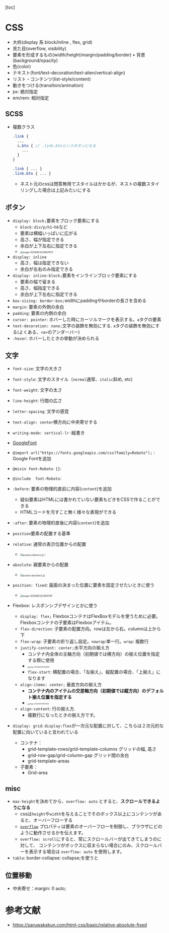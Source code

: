 [toc]

# CSS

- 大枠(display 系  block/inline , flex, grid)
-  見た目(overflow, visibility)
- 要素を形成するもの(width/height/margin/padding/border) • 背景(background/opacity)
- 色(color)
- テキスト(font/text-decoration/text-alien/vertical-align)
- リスト・コンテンツ(list-style/content)
- 動きをつける(transition/animation)
- px: 絶対指定
- em/rem: 相対指定

## SCSS

- 複数クラス

  ```scss
  .link {
    ...
    &.btn { // .link.btnというボタンになる
      ...
    }
  }
  
  .link { ... }
  .link.btn { ... }
  ```

  - ネスト元のcssは問答無用でスタイルはかかるが、ネストの複数スタイリングした場合は上記みたいにする

## ボタン

- `display: block;`要素をブロック要素にする
  - `block`: `div/p/h1~h6`など
  - 要素は横幅いっぱいに広がる
  - 高さ、幅が指定できる
  - 余白が上下左右に指定できる
  - <img src="/Users/reon.nishimura/Library/Application Support/typora-user-images/image-20200823225847973.png" alt="image-20200823225847973" style="zoom:50%;" />
- `display: inline`
  - 高さ、幅は指定できない
  - 余白が左右のみ指定できる
- `display: inline-block;`要素をインラインブロック要素にする
  - 要素の幅で留まる
  - 高さ、幅指定できる
  - 余白が上下左右に指定できる
- `box-sizing: border-box;`widthにpaddingやborderの長さを含める
- `margin`: 要素の外側の余白
- `padding`: 要素の内側の余白
- `cursor: pointer`: ホバーした時にカーソルマークを表示する。`a`タグの要素
- `text-decoration: none;`文字の装飾を無効にする. `a`タグの装飾を無効にする(よくある、`<a>`のアンダーバー)
- `:hover`: ホバーしたときの挙動が決められる

## 文字

- `font-size`: 文字の大きさ
- `font-style`: 文字のスタイル（`normal`通常、`italic`斜め, etc)
- `font-weight`: 文字の太さ
- `line-height`: 行間の広さ
- `letter-spacing`: 文字の感覚
- `text-align: center`横方向に中央寄せする
- `writing-mode: vertical-lr` :縦書き
- [GoogleFont](https://fonts.google.com/)
- `@import url("https://fonts.googleapis.com/css?family=Roboto");` : Google Fontを追加
- `@mixin font-Roboto {}`: 
- `@include  font-Roboto`: 

- `:before`: 要素の物理的直前に内容(`content`)を追加
  - 疑似要素はHTMLには書かれていない要素もどきをCSSで作ることができる
  - HTMLコードを汚すこと無く様々な表現ができる
- `:after`: 要素の物理的直後に内容(`content`)を追加
- `position`要素の配置する基準
- `relative`: 通常の表示位置からの配置
  - <img src="https://saruwakakun.com/wp-content/uploads/2017/02/bdrposition-14-min.png" alt="position:relativeとは？" style="zoom:50%;" />
- `absolute`: 親要素からの配置
  - <img src="https://saruwakakun.com/wp-content/uploads/2017/02/bdrposition-13-min.png" alt="position:absoluteとは" style="zoom:50%;" />
- `position: fixed`: 画面の決まった位置に要素を固定させたいときに使う
  - <img src="/Users/reon.nishimura/Library/Application Support/typora-user-images/image-20200823223810797.png" alt="image-20200823223810797" style="zoom:50%;" />
- Flexbox: レスポンシブデザインとかに使う
  - `display: flex;` FlexboxコンテナはFlexBoxモデルを使うために必要。Flexboxコンテナの子要素はFlexboxアイテム。
  - `flex-direction`: 子要素の配置方向。rowは左から右。columnは上から下
  - `flex-wrap`: 子要素の折り返し設定。`nowrap`:単一行。`wrap`: 複数行
  - `justify-content: center;`水平方向の揃え方
    - コンテナ内全体の主軸方向（初期値では横方向）の揃え位置を指定する際に使用
    - <img src="/Users/reon.nishimura/Library/Application Support/typora-user-images/image-20200824001038999.png" alt="image-20200824001038999" style="zoom:33%;" />
    - `flex-start`: 横配置の場合、「左揃え」、縦配置の場合、「上揃え」になります
  - `align-items: center;` 垂直方向の揃え方
    - **コンテナ内のアイテムの交差軸方向（初期値では縦方向）のデフォルト揃え位置を指定する**
    - <img src="/Users/reon.nishimura/Library/Application Support/typora-user-images/image-20200824001812598.png" alt="image-20200824001812598" style="zoom:33%;" />
  - `align-content`: 行の揃え方.
    - 複数行になったときの揃え方です。
- `display: grid`: `display:flex`が一次元な配置に対して、こちらは２次元的な配置に向いていると言われている
  - コンテナ：
    - grid-template-rows/grid-template-columns グリッドの幅, 高さ 
    - grid-row-gap/grid-column-gap  グリッド間の余白
    - grid-template-areas 
  - 子要素：
    - Grid-area



## misc

- `max-height`を決めてから、`overflow: auto` とすると、**スクロールできるようになる**
  - cssは`height`や`width`を与えることでそのボックス以上にコンテンツがあると、オーバーフローする
  - [`overflow`](https://developer.mozilla.org/ja/docs/Web/CSS/overflow) プロパティは要素のオーバーフローを制御し、ブラウザにどのように動作させるかを伝えます。
  - `overflow: scroll`にすると、常にスクロールバーが出てきてしまうのに対して、 コンテンツがボックスに収まらない場合にのみ、スクロールバーを表示する場合は `overflow: auto` を使用します。
- `table`: border-collapse: collapse;を使うと

## 位置移動

- 中央寄せ：margin: 0 auto;



# 参考文献

- https://saruwakakun.com/html-css/basic/relative-absolute-fixed

